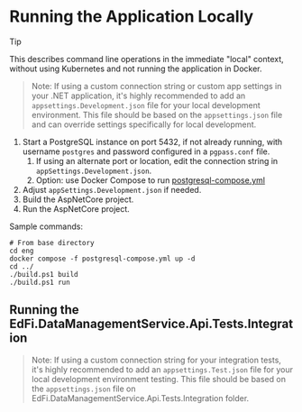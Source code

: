 # Running the Application Locally

> [!TIP]
> This describes command line operations in the immediate "local" context,
> without using Kubernetes and not running the application in Docker.

> Note: If using a custom connection string or custom app settings in your .NET application, it's highly recommended to add an `appsettings.Development.json` file for your local development environment. This file should be based on the `appsettings.json` file and can override settings specifically for local development.

1. Start a PostgreSQL instance on port 5432, if not already running, with username `postgres` and password configured in a `pgpass.conf` file.
   1. If using an alternate port or location, edit the connection string in `appSettings.Development.json`.
   2. Option: use Docker Compose to run [postgresql-compose.yml](../eng/postgresql-compose.yml)
2. Adjust `appSettings.Development.json` if needed.
3. Build the AspNetCore project.
4. Run the AspNetCore project.

Sample commands:

```shell
# From base directory
cd eng
docker compose -f postgresql-compose.yml up -d
cd ../
./build.ps1 build
./build.ps1 run
```

## Running the EdFi.DataManagementService.Api.Tests.Integration
> Note: If using a custom connection string for your integration tests, it's highly recommended to add an `appsettings.Test.json` file for your local development environment testing. This file should be based on the `appsettings.json` file on EdFi.DataManagementService.Api.Tests.Integration folder.

